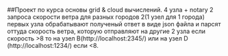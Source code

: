 ##Проект по курса основы grid & cloud вычислений.
4 узла + notary
2 запроса скорости ветра для разных городов
2(1 узел для 1 города) первых узла обрабатывают полученый ответ в виде json файла и парсят оттуда скорость ветра, которую отправляют на другие 2 узла
если скорость >8 то на узел B(http://localhost:2345/) или на узел D (http://localhost:1234/) если <8.
